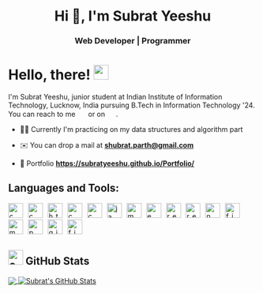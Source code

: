 <h1 align="center">Hi 👋, I'm Subrat Yeeshu</h1>
<h3 align="center">Web Developer | Programmer</h3>

# Hello, there! <img src="https://raw.githubusercontent.com/MartinHeinz/MartinHeinz/master/wave.gif" width="30px">

I'm Subrat Yeeshu, junior student at Indian Institute of Information Technology, Lucknow, India pursuing B.Tech in Information Technology '24. You can reach to me <a href="https://www.linkedin.com/in/subrat-yeeshu/"><img src="https://commons.wikimedia.org/wiki/File:LinkedIn_logo_initials.png" height="15px" style="; margin-left: 3px" /></a> or on <a href="https://twitter.com/subratyeeshu"><img src="https://upload.wikimedia.org/wikipedia/commons/thumb/4/4f/Twitter-logo.svg/2491px-Twitter-logo.svg.png" height="15px" style="; margin-left: 3px" /></a>.

- 🧑‍💻 Currently I'm practicing on my data structures and algorithm part

- ✉️ You can drop a mail at **shubrat.parth@gmail.com**

- 🔗 Portfolio **https://subratyeeshu.github.io/Portfolio/**

## Languages and Tools:
<p align="left" style="letter-spacing: 6px">
<img src="https://wiki.sei.cmu.edu/confluence/display/c" alt="c" width="30" height="30"/>
<img src="https://rohitkumar-200.github.io/Images/github-profile/cpp.svg" alt="cpp" width="30" height="30"/>
<img src="https://rohitkumar-200.github.io/Images/github-profile/html.svg" alt="html" width="30" height="30"/>
<img src="https://rohitkumar-200.github.io/Images/github-profile/css.svg" alt="css" width="30" height="30"/>
<img src="https://rohitkumar-200.github.io/Images/github-profile/sass.svg" alt="css" width="30" height="30"/>
<img src="https://rohitkumar-200.github.io/Images/github-profile/javascript.svg" alt="javascript" width="30" height="30"/>
<img src="https://rohitkumar-200.github.io/Images/github-profile/mongodb.svg" alt="mongoDB" width="30" height="30"/>
<img src="https://rohitkumar-200.github.io/Images/github-profile/express.svg" alt="express" width="30" height="30"/>
<img src="https://rohitkumar-200.github.io/Images/github-profile/reactjs.svg" alt="react-js" width="30" height="30"/>
<img src="https://rohitkumar-200.github.io/Images/github-profile/reactnative.svg" alt="react-native" width="30" height="30"/>
<img src="https://rohitkumar-200.github.io/Images/github-profile/nodejs.svg" alt="node-js" width="30" height="30"/>
<img src="https://rohitkumar-200.github.io/Images/github-profile/firebase.svg" alt="firebase" width="30" height="30"/>
<img src="https://rohitkumar-200.github.io/Images/github-profile/mysql.svg" alt="mysql" width="30" height="30"/>
<img src="https://rohitkumar-200.github.io/Images/github-profile/postman.svg" alt="postman" width="30" height="30"/>
<img src="https://rohitkumar-200.github.io/Images/github-profile/git.svg" alt="git" width="30" height="30"/>
<img src="https://rohitkumar-200.github.io/Images/github-profile/figma.svg" alt="figma" width="30" height="30"/>
</p>

## <img src="https://rohitkumar-200.github.io/Images/github-profile/stats.svg" alt="c" width="30" height="30"/> GitHub Stats

<a href="https://github.com/SubratYeeshu/SubratYeeshu">
  <img align="center" src="https://github-readme-stats.vercel.app/api/top-langs/?username=SubratYeeshu&hide=java,tex,Objective-c&title_color=ffffff&text_color=c9cacc&icon_color=2bbc8a&bg_color=1d1f21&langs_count=3" />
</a>
<a href="https://github.com/RohitKumar-200/RohitKumar-200">
  <img align="center" src="https://github-readme-stats.vercel.app/api?username=SubratYeeshu&show_icons=true&line_height=27&count_private=true&title_color=ffffff&text_color=c9cacc&icon_color=2bbc8a&bg_color=1d1f21" alt="Subrat's GitHub Stats" />
</a>
